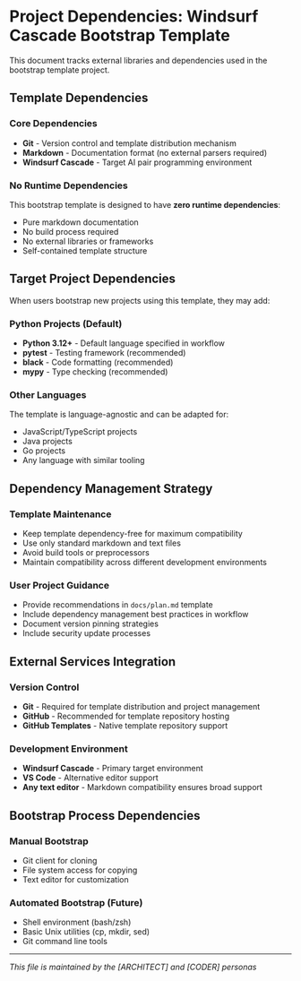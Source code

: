 # Project Dependencies: Windsurf Cascade Bootstrap Template

This document tracks external libraries and dependencies used in the bootstrap template project.

## Template Dependencies

### Core Dependencies
- **Git** - Version control and template distribution mechanism
- **Markdown** - Documentation format (no external parsers required)
- **Windsurf Cascade** - Target AI pair programming environment

### No Runtime Dependencies
This bootstrap template is designed to have **zero runtime dependencies**:
- Pure markdown documentation
- No build process required
- No external libraries or frameworks
- Self-contained template structure

## Target Project Dependencies

When users bootstrap new projects using this template, they may add:

### Python Projects (Default)
- **Python 3.12+** - Default language specified in workflow
- **pytest** - Testing framework (recommended)
- **black** - Code formatting (recommended)
- **mypy** - Type checking (recommended)

### Other Languages
The template is language-agnostic and can be adapted for:
- JavaScript/TypeScript projects
- Java projects
- Go projects
- Any language with similar tooling

## Dependency Management Strategy

### Template Maintenance
- Keep template dependency-free for maximum compatibility
- Use only standard markdown and text files
- Avoid build tools or preprocessors
- Maintain compatibility across different development environments

### User Project Guidance
- Provide recommendations in `docs/plan.md` template
- Include dependency management best practices in workflow
- Document version pinning strategies
- Include security update processes

## External Services Integration

### Version Control
- **Git** - Required for template distribution and project management
- **GitHub** - Recommended for template repository hosting
- **GitHub Templates** - Native template repository support

### Development Environment
- **Windsurf Cascade** - Primary target environment
- **VS Code** - Alternative editor support
- **Any text editor** - Markdown compatibility ensures broad support

## Bootstrap Process Dependencies

### Manual Bootstrap
- Git client for cloning
- File system access for copying
- Text editor for customization

### Automated Bootstrap (Future)
- Shell environment (bash/zsh)
- Basic Unix utilities (cp, mkdir, sed)
- Git command line tools

---

*This file is maintained by the [ARCHITECT] and [CODER] personas*
